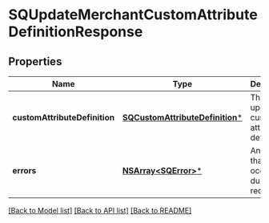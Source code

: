 # SQUpdateMerchantCustomAttributeDefinitionResponse

## Properties
Name | Type | Description | Notes
------------ | ------------- | ------------- | -------------
**customAttributeDefinition** | [**SQCustomAttributeDefinition***](SQCustomAttributeDefinition.md) | The updated custom attribute definition. | [optional] 
**errors** | [**NSArray&lt;SQError&gt;***](SQError.md) | Any errors that occurred during the request. | [optional] 

[[Back to Model list]](../README.md#documentation-for-models) [[Back to API list]](../README.md#documentation-for-api-endpoints) [[Back to README]](../README.md)


